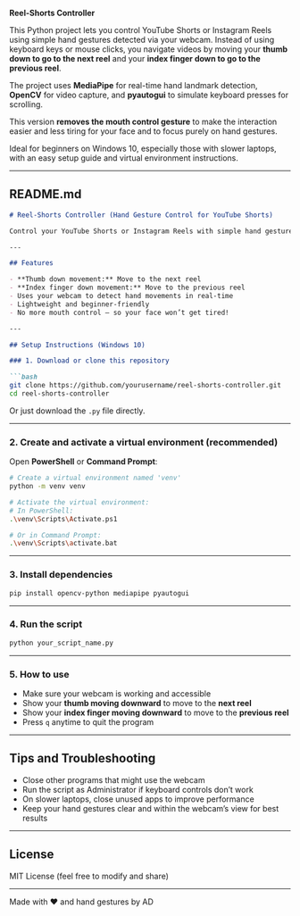 **Reel-Shorts Controller**

This Python project lets you control YouTube Shorts or Instagram Reels using simple hand gestures detected via your webcam. Instead of using keyboard keys or mouse clicks, you navigate videos by moving your **thumb down to go to the next reel** and your **index finger down to go to the previous reel**.

The project uses **MediaPipe** for real-time hand landmark detection, **OpenCV** for video capture, and **pyautogui** to simulate keyboard presses for scrolling.

This version **removes the mouth control gesture** to make the interaction easier and less tiring for your face and to focus purely on hand gestures.

Ideal for beginners on Windows 10, especially those with slower laptops, with an easy setup guide and virtual environment instructions.

---

## README.md

````markdown
# Reel-Shorts Controller (Hand Gesture Control for YouTube Shorts)

Control your YouTube Shorts or Instagram Reels with simple hand gestures — no mouse or keyboard needed!

---

## Features

- **Thumb down movement:** Move to the next reel  
- **Index finger down movement:** Move to the previous reel  
- Uses your webcam to detect hand movements in real-time  
- Lightweight and beginner-friendly  
- No more mouth control — so your face won’t get tired!

---

## Setup Instructions (Windows 10)

### 1. Download or clone this repository

```bash
git clone https://github.com/yourusername/reel-shorts-controller.git
cd reel-shorts-controller
````

Or just download the `.py` file directly.

---

### 2. Create and activate a virtual environment (recommended)

Open **PowerShell** or **Command Prompt**:

```bash
# Create a virtual environment named 'venv'
python -m venv venv

# Activate the virtual environment:
# In PowerShell:
.\venv\Scripts\Activate.ps1

# Or in Command Prompt:
.\venv\Scripts\activate.bat
```

---

### 3. Install dependencies

```bash
pip install opencv-python mediapipe pyautogui
```

---

### 4. Run the script

```bash
python your_script_name.py
```

---

### 5. How to use

* Make sure your webcam is working and accessible
* Show your **thumb moving downward** to move to the **next reel**
* Show your **index finger moving downward** to move to the **previous reel**
* Press `q` anytime to quit the program

---

## Tips and Troubleshooting

* Close other programs that might use the webcam
* Run the script as Administrator if keyboard controls don’t work
* On slower laptops, close unused apps to improve performance
* Keep your hand gestures clear and within the webcam’s view for best results

---

## License

MIT License (feel free to modify and share)

---

Made with ❤️ and hand gestures by AD
